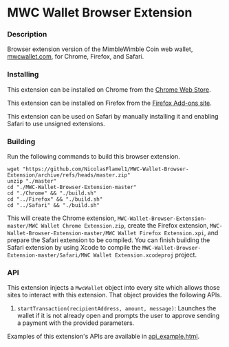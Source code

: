 # MWC Wallet Browser Extension

### Description
Browser extension version of the MimbleWimble Coin web wallet, [mwcwallet.com](https://mwcwallet.com), for Chrome, Firefox, and Safari.

### Installing
This extension can be installed on Chrome from the [Chrome Web Store](https://chromewebstore.google.com/detail/mwc-wallet/ahhdnimkkpkmclgcnbchlgijhmieongp).

This extension can be installed on Firefox from the [Firefox Add-ons site](https://addons.mozilla.org/en-US/firefox/addon/mwc-wallet/).

This extension can be used on Safari by manually installing it and enabling Safari to use unsigned extensions.

### Building
Run the following commands to build this browser extension.
```
wget "https://github.com/NicolasFlamel1/MWC-Wallet-Browser-Extension/archive/refs/heads/master.zip"
unzip "./master"
cd "./MWC-Wallet-Browser-Extension-master"
cd "./Chrome" && "./build.sh"
cd "../Firefox" && "./build.sh"
cd "../Safari" && "./build.sh"
```
This will create the Chrome extension, `MWC-Wallet-Browser-Extension-master/MWC Wallet Chrome Extension.zip`, create the Firefox extension, `MWC-Wallet-Browser-Extension-master/MWC Wallet Firefox Extension.xpi`, and prepare the Safari extension to be compiled. You can finish building the Safari extension by using Xcode to compile the `MWC-Wallet-Browser-Extension-master/Safari/MWC Wallet Extension.xcodeproj` project.

### API
This extension injects a `MwcWallet` object into every site which allows those sites to interact with this extension. That object provides the following APIs.
1. `startTransaction(recipientAddress, amount, message)`: Launches the wallet if it is not already open and prompts the user to approve sending a payment with the provided parameters.

Examples of this extension's APIs are available in [api_example.html](https://github.com/NicolasFlamel1/MWC-Wallet-Browser-Extension/blob/master/api_example.html).
